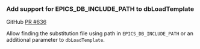 ### Add support for EPICS_DB_INCLUDE_PATH to dbLoadTemplate

GitHub [PR #636](https://github.com/epics-base/epics-base/pull/636)

Allow finding the substitution file using path in `EPICS_DB_INCLUDE_PATH` or
an additional parameter to `dbLoadTemplate`.
